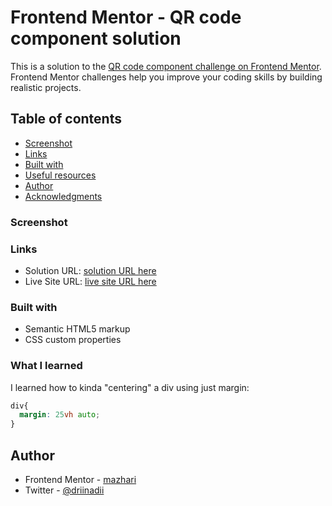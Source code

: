 # Frontend Mentor - QR code component solution

This is a solution to the [QR code component challenge on Frontend Mentor](https://www.frontendmentor.io/challenges/qr-code-component-iux_sIO_H). Frontend Mentor challenges help you improve your coding skills by building realistic projects. 

## Table of contents

  - [Screenshot](#screenshot)
  - [Links](#links)
  - [Built with](#built-with)
  - [Useful resources](#useful-resources)
- [Author](#author)
- [Acknowledgments](#acknowledgments)

### Screenshot

[](./images/screenshot.jpg)

### Links

- Solution URL: [solution URL here](https://www.frontendmentor.io/solutions/qr-code-component-challenge-XOCRjAP8U)
- Live Site URL: [live site URL here](https://glittery-snickerdoodle-4ff232.netlify.app/)

### Built with

- Semantic HTML5 markup
- CSS custom properties

### What I learned

I learned how to kinda "centering" a div using just margin:

```css
div{
  margin: 25vh auto;
}
```

## Author

- Frontend Mentor - [mazhari](https://www.frontendmentor.io/profile/moelazhari)
- Twitter - [@driinadii](https://twitter.com/drii_nadii)
